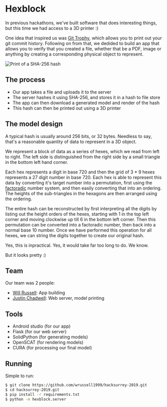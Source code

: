 # Hexblock

In previous hackathons, we've built software that does interesting things, but
this time we had access to a 3D printer :)

One idea that inspired us was [Git Trophy](https://gittrophy.com/), which
allows you to print out your git commit history. Following on from that, we
dedided to build an app that allows you to verify that you created a file,
whether that be a PDF, image or anything by creating a corresponding physical
object to represent.

![Print of a SHA-256 hash](https://raw.githubusercontent.com/wrussell1999/hacksurrey-2019/master/print.jpg)

## The process

- Our app takes a file and uploads it to the server
- The server hashes it using SHA-256, and stores it in a hash to file store
- The app can then download a generated model and render of the hash
- This hash can then be printed out using a 3D printer

## The model design

A typical hash is usually around 256 bits, or 32 bytes. Needless to say, that's
a reasonable quantity of data to represent in a 3D object.

We represent a block of data as a series of hexes, which we read from left to
right. The left side is distinguished from the right side by a small triangle
in the bottom left hand corner.

Each hex represents a digit in base 720 and then the grid of 3 * 9 hexes
represents a 27 digit number in base 720. Each hex is able to represent this
data by converting it's target number into a permutation, first using the
[factoradic](https://en.wikipedia.org/wiki/Factorial_number_system) number
system, and then easily converting that into an ordering. The heights of the
sub-triangles in the hexagons are then arranged using the ordering.

The entire hash can be reconstructed by first interpreting all the digits by
listing out the height orders of the hexes, starting with 1 in the top left
corner and moving clockwise up till 6 in the bottom left corner. Then this
permutation can be converted into a factoradic number, then back into a normal
base 10 number. Once we have performed this operation for all hexes, we can
string the digits together to create our original hash.

Yes, this is inpractical. Yes, it would take far too long to do. We know.

But it looks pretty :)

## Team

Our team was 2 people:

- [Will Russell](https://github.com/wrussell1999): App building
- [Justin Chadwell](https://github.com/jedevc): Web server, model printing

## Tools

- Android studio (for our app)
- Flask (for our web server)
- SolidPython (for generating models)
- OpenSCAT (for rendering models)
- CURA (for processing our final model)

## Running

Simple to run:

```bash
$ git clone https://github.com/wrussell1999/hacksurrey-2019.git
$ cd hacksurrey-2019.git
$ pip install -r requirements.txt
$ python -m hexblock.server
```
